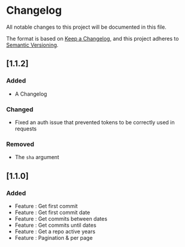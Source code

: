 # Changelog
All notable changes to this project will be documented in this file.

The format is based on [Keep a Changelog](https://keepachangelog.com/en/1.0.0/),
and this project adheres to [Semantic Versioning](https://semver.org/spec/v2.0.0.html).


## [1.1.2] 
### Added 
- A Changelog
### Changed 
- Fixed an auth issue that prevented tokens to be correctly used in requests
### Removed 
- The `sha` argument 

## [1.1.0] 
### Added
- Feature : Get first commit
- Feature : Get first commit date
- Feature : Get commits between dates
- Feature : Get commits until dates
- Feature : Get a repo active years
- Feature : Pagination & per page



